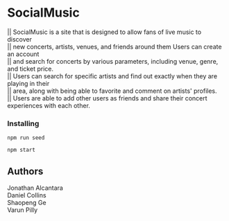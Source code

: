 # SocialMusic
|| SocialMusic is a site that is designed to allow fans of live music to discover     
|| new concerts, artists, venues, and friends around them Users can create an account  
|| and search for concerts by various parameters, including venue, genre, and ticket price.  
|| Users can search for specific artists and find out exactly when they are playing in their  
|| area, along with being able to favorite and comment on artists' profiles.  
|| Users are able to add other users as friends and share their concert experiences with each other.  


### Installing

```
npm run seed
```

```
npm start
```



## Authors

Jonathan Alcantara  
Daniel Collins  
Shaopeng Ge  
Varun Pilly  
